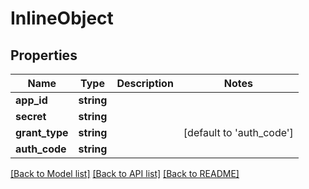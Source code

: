 # InlineObject

## Properties
Name | Type | Description | Notes
------------ | ------------- | ------------- | -------------
**app_id** | **string** |  | 
**secret** | **string** |  | 
**grant_type** | **string** |  | [default to 'auth_code']
**auth_code** | **string** |  | 

[[Back to Model list]](../README.md#documentation-for-models) [[Back to API list]](../README.md#documentation-for-api-endpoints) [[Back to README]](../README.md)


